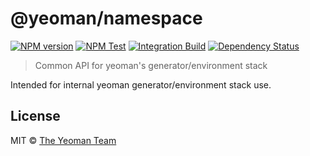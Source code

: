 # @yeoman/namespace

[![NPM version][npm-image]][npm-url]
[![NPM Test](https://github.com/yeoman/yeoman-api/workflows/NPM%20Test/badge.svg)](https://github.com/yeoman/yeoman-api/actions?query=workflow%3A%22NPM+Test%22)
[![Integration Build](https://github.com/yeoman/yeoman-api/workflows/Integration%20Build/badge.svg)](https://github.com/yeoman/yeoman-api/actions?query=workflow%3A%22Integration+Build%22)
[![Dependency Status][daviddm-image]][daviddm-url]

> Common API for yeoman's generator/environment stack

Intended for internal yeoman generator/environment stack use.

## License

MIT © [The Yeoman Team](http://yeoman.io)

[npm-image]: https://badge.fury.io/js/yeoman-api.svg
[npm-url]: https://npmjs.org/package/yeoman-api
[travis-image]: https://travis-ci.org/yeoman/yeoman-api.svg?branch=master
[travis-url]: https://travis-ci.org/yeoman/yeoman-api
[daviddm-image]: https://david-dm.org/yeoman/yeoman-api.svg?theme=shields.io
[daviddm-url]: https://david-dm.org/yeoman/yeoman-api
